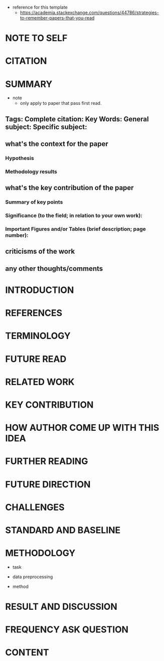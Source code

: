 * reference for this template
    * https://academia.stackexchange.com/questions/44786/strategies-to-remember-papers-that-you-read

# NOTE TO SELF

# CITATION

# SUMMARY
* note 
    * only apply to paper that pass first read.

## Tags: Complete citation: Key Words: General subject: Specific subject:

## what's the context for the paper

### Hypothesis

### Methodology results

## what's the key contribution of the paper 

### Summary of key points

### Significance (to the field; in relation to your own work):

### Important Figures and/or Tables (brief description; page number):

## criticisms of the work

## any other thoughts/comments

# INTRODUCTION

# REFERENCES

# TERMINOLOGY

# FUTURE READ

# RELATED WORK

# KEY CONTRIBUTION

# HOW AUTHOR COME UP WITH THIS IDEA

# FURTHER READING

# FUTURE DIRECTION

# CHALLENGES

# STANDARD AND BASELINE

# METHODOLOGY

* task

* data preprocessing

* method

# RESULT AND DISCUSSION

# FREQUENCY ASK QUESTION 

# CONTENT

